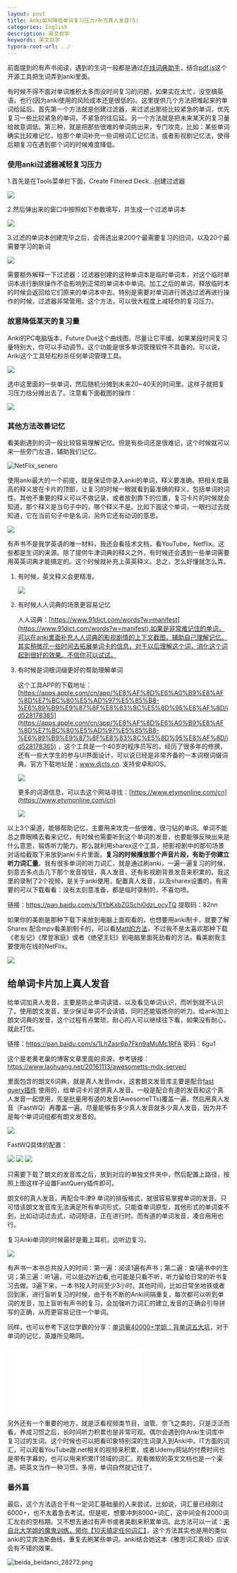 ```yaml
---
layout: post
title: Anki如何降低单词复习压力/补充真人发音(5)
categories: English
description: 英文自学
keywords: 英文自学
typora-root-url: ../
---
```





前面提到的有声书阅读，遇到的生词一般都是通过[在线词典助手](https://chrome.google.com/webstore/detail/online-dictionary-helper/lppjdajkacanlmpbbcdkccjkdbpllajb)，结合[pdf.js](https://github.com/mozilla/pdf.js/)这个开源工具把生词弄到anki里面。

有时候不得不面对单词堆积太多而没时间复习的问题，如果实在太忙，没空搞英语，也行(因为anki使用的风险成本还是很低的)。这里提供几个方法把堆起来的单词给延后。首先第一个方法就是创建过滤器，来过滤出那些比较紧急的单词，优先复习一些比较紧急的单词，不紧急的往后延。另一个方法就是把未来某天的复习量给故意调低。第三种，就是把那些很难的单词挑出来，专门攻克，比如：某些单词确实比较难记忆，给那个单词补充一些词根词汇记忆法，或者影视剧记忆法，使得后期复习在遇到那个词的时候难度降低。

### 使用anki过滤器减轻复习压力

1.首先是在Tools菜单栏下面，Create Filtered Deck...创建过滤器

<img src="https://cs-cn.top//images/posts/create_deck124851.png"/>

2.然后弹出来的窗口中按照如下参数填写，并生成一个过滤单词本

<img src="https://cs-cn.top//images/posts/guolvqi_122302.png"/>

3.过滤的单词本创建完毕之后，会筛选出来200个最需要复习的旧词，以及20个最需要学习的新词

<img src="https://cs-cn.top//images/posts/allinone_23000.png"/>

需要额外解释一下过滤器：过滤器创建的这种单词本是临时单词本，对这个临时单词本进行删除操作不会影响到正常的单词本中单词。加工之后的单词，释放临时本的时候会返回给它们原来的单词本中去。特别是需要对单词进行筛选过滤再进行操作的时候，过滤器非常管用。这个方法，可以很大程度上减轻你的复习压力。

### 故意降低某天的复习量

Anki的PC电脑版本，Future Due这个曲线图，尽量让它平缓。如果某段时间复习量特别大，你可以手动调节。这个功能是很多单词管理软件不具备的。可以说，Anki这个工具轻松秒杀任何单词管理工具。

<img src="https://cs-cn.top/images/posts/static2770.png"/>

选中这里面的一些单词，然后随机分摊到未来20~40天的时间里。这样子就把复习压力给分摊出去了。注意看下面截图的操作：

<img src="https://cs-cn.top/images/posts/random4038.png"/>

### 其他方法改善记忆

看美剧遇到的词一般比较容易理解记忆。但是有些词还是很难记，这个时候就可以来一些旁门左道，辅助我们记忆。

![NetFlix_senero](/images/posts/NetFlix_2352.png)

使用anki最大的一个前提，就是保证你录入anki的单词，释义要准确。把相关度最高的释义放在卡片的顶部，让复习的时候一眼就看到最准确的释义，包括单词的词性。其他不重要的释义可以不做记录，或者放到靠下的位置，复习卡片的时候就会知道，那个释义是当句子中的，哪个释义不是。比如下面这个单词，一眼扫过去就知道，它在当前句子中是名词，另外它还有动词的意思。

<img src="https://cs-cn.top//images/posts/20210714194447.png"/>

有声书不是我学英语的唯一材料，我还会看技术文档，看YouTube，Netflix。这些都是生词的来源。除了提供牛津词典的释义之外，有时候还会遇到一些单词需要用英英词典才能搞定的。这个时候就补充上英英释义。总之，怎么好懂就怎么弄。

1. 有时候，英文释义会更精准。

   <img src="https://cs-cn.top//images/posts/20210714195219.png"/>

2. 有时候人人词典的场景更容易记忆

   

   人人词典：[https://www.91dict.com/words?w=manifest](https://www.91dict.com/words?w=manifest),如果是非常难记住的单词，可以在anki里面补充人人词典的影视剧情的上下文截图，辅助自己理解记忆。其实稍微花一些时间去拓展单词卡的信息，对于以后理解这个词，消化这个词起到很好的效果。不信你可以试试。

3. 有时候是词根词缀更好的帮助理解单词

   这个工具APP的下载地址：[https://apps.apple.com/cn/app/%E8%AF%8D%E6%A0%B9%E8%AF%8D%E7%BC%80%E5%AD%97%E5%85%B8-%E6%89%B9%E9%87%8F%E8%83%8C%E5%8D%95%E8%AF%8D/id528178365](https://apps.apple.com/cn/app/%E8%AF%8D%E6%A0%B9%E8%AF%8D%E7%BC%80%E5%AD%97%E5%85%B8-%E6%89%B9%E9%87%8F%E8%83%8C%E5%8D%95%E8%AF%8D/id528178365) ，这个工具是一个40岁的程序员写的，经历了很多年的修撰，还有一些大学生的参与UI界面设计，可以说已经是非常齐备的一本词根词缀词典。官方下载地址是：www.dicts.cn. 支持安卓和IOS。

   <img src="https://cs-cn.top//images/posts/cigen_cizui_200816.png"/>

   更多的词源信息，可以去这个网站寻找：[https://www.etymonline.com/cn](https://www.etymonline.com/cn)
   
   <img src="https://cs-cn.top//images/posts/shizitou_25533.png"/>
   
   

以上3个渠道，能够帮助记忆，主要用来攻克一些很难，很刁钻的单词。单词不能总之靠眼睛去看来记忆，有时候也需要听到这个单词的发音，也要能够反映出来是什么意思，锻炼听力能力。那么就利用sharex这个工具，把影视剧中的那句场景对话给截取下来放到anki卡片里面，**复习的时候播放那个声音片段，有助于你建立听力词汇量**。我有很多单词的听力词汇，就是通过刷anki，一遍一遍复习的时候，刻意去多点击几下那个发音按钮，真人发音，还有影视剧背景发音来积累的。我这里的录制了2个视频，是关于anki使用，配置真人发音，以及sharex设置的，有需要的可以下载看看：没有太刻意准备，都是临时录制的，不喜勿喷。

链接：https://pan.baidu.com/s/1lYbKxbZGSchi0dzi_ocyTQ 
提取码：82nn

如果你的美剧是那种下载下来放到电脑上面观看的，也想要用anki制卡，就要了解Sharex 配合mpv看美剧制卡的，可以看[Matt的方法](https://youtu.be/bbg6ztWecbU)，不过我不是太喜欢那种下载《老友记》《摩登家庭》或者《绝望主妇》到电脑里面死劲看的方法。看美剧我主要使用在线的NetFlix。



<img src="https://cs-cn.top//images/posts/result_203722.png"/>
<br/>



## 给单词卡片加上真人发音

给单词加真人发音，主要是防止单词读错，以及看见单词认识，而听到就不认识了。使用朗文发音，至少保证单词不会读错，同时还能锻炼你的听力。给anki加上朗文词典的发音，这个过程有点繁琐，耐心的人可以继续往下看，如果没有耐心，就此打住。

链接：https://pan.baidu.com/s/1LhZasr6p7Fkn9aMuMc1RFA 密码：6gu1

这个是老黄老巢的博客文章里面的资源，参考链接：https://www.laohuang.net/20161113/awesometts-mdx-server/

里面包含的朗文6词典，就是真人发音mdx，这套朗文发音库主要是配合[fast query插件](https://ankiweb.net/shared/info/1807206748) 使用的，给单词卡片提供真人发音。一般是配合有道的发音和这个真人发音一起使用，先是批量用有道的发音(AwesomeTTs)覆盖一遍，然后用真人发音（FastWQ）再覆盖一遍。尽量能够有多少真人发音就多少真人发音，因为并不是每个单词词组都有朗文发音的。

<img src="https://cs-cn.top/images/posts/awsomeTTs5229.png"/>



FastWQ具体的配置：

<img src="https://cs-cn.top/images/posts/fast_query04518.png"/>

<img src="https://cs-cn.top/images/posts/fast_query600.png"/>

<img src="https://cs-cn.top/images/posts/fast_query_configure4739.png"/>

只需要下载了朗文的发音库之后，放到对应的单独文件夹中，然后配置上路径，按照上图这样子设置FastQuery插件即可。



朗文6的真人发音，再配合牛津9 单词的排版格式，就很容易掌握单词的发音。只可惜该朗文发音库无法满足所有单词形式，只能查单词原型，其他形式的单词查不到，比如动词过去式，动词短语，正在进行时。而有道的单词发音，凑合用用也行。

复习Anki单词的时候最好是戴上耳机，边听边复习。

<img src="https://cs-cn.top/images/posts/perpetuate_819.png"/>

有声书一本书总共投入的时间：第一遍：阅读1遍有声书；第二遍：查1遍书中的生词；第三遍：听1遍，可以是边听边看,也可能是只看不听，听力留给日常的听书复习去做。3遍下来，一本书投入时间至少3小时。其他时间，比如日常坐地铁或者回到家，进行盲听复习的时候，由于有不断的Anki间隔重复，每次都可以听到单词的发音，加上盲听有声书的复习，会加强听力词汇的建立,发音的正确会引导拼写的正确，从而更容易记住一个单词。

同样，也可以参考下这位学霸的分享：[单词量40000+学姐：背单词五大坑](https://www.bilibili.com/video/BV1JU4y1Y7CE?share_source=copy_web)，对于单词的记忆，英雄所见略同。

<iframe src="//player.bilibili.com/player.html?aid=672382281&bvid=BV1JU4y1Y7CE&cid=320666108&page=1" scrolling="no" border="0" frameborder="no" framespacing="0" allowfullscreen="true"> </iframe>

另外还有一个重要的地方，就是泛看视频类节目，油管、奈飞之类的，只是泛泛而看，养成习惯之后，长时间听力积累也是非常可观。偶尔会遇到你Anki生词库中复习过的生词。这个时候也可以把看印象特别深的生词录入到Anki中。IT方面的词汇，可以观看YouTube跟.net相关的视频来积累，或者Udemy网站的付费时间也是带有字幕的，也可以用来积累IT领域的词汇。观看微软的英文文档也是一个渠道。把英文当作一种习惯，多用，单词自然就记住了。

### 番外篇

最后，这个方法适合于有一定词汇基础量的人来尝试，比如说，词汇量已经刚过6000+，也不太着急去考试。但是呢，想要冲刺8000+词汇，这中间会有2000词汇左右的空档期。又不想去通过有声书或者美剧来积累单词。此方法可以一试：[来自北大学姐的魔鬼训练，带你【10天搞定任何词汇】](https://www.bilibili.com/video/BV1dE411A7Rx?share_source=copy_web)，这个方法其实也是用的类似anki的艾宾浩斯曲线，重复去刷某些单词。anki结合她这本《雅思词汇真经》应该会有不错的效果。

![beida_beidanci_28272.png](/images/posts/beida_beidanci_28272.png)





